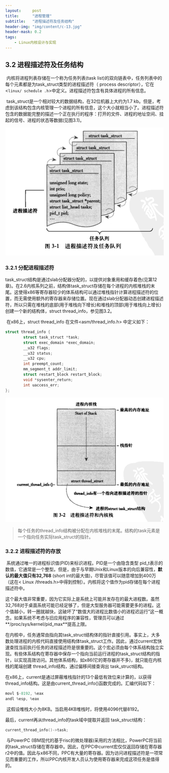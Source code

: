 ```yaml
---
layout:     post
title:      "进程管理"
subtitle:   "进程描述符及任务结构"
header-img: "img/content/c-13.jpg"
header-mask: 0.2
tags:
    - Linux内核设计与实现
---
```




## 3.2 进程描述符及任务结构

​		内核将进程列表存储在一个称为任务列表(task list)的双向链表中，任务列表中的每个元素都是为task_struct类型的进程描述符（ process descriptor），它在&lt;`linux/ schedule .h`&gt;中定义。进程描述符包含有具体进程的所有信息。

​		task_struct是一个相对较大的数据结构，在32位机器上大约为1.7 kb。但是，考虑到该结构包含内核管理一个进程的所有信息，这个大小就相当小了。进程描述符包含的数据能完整的描述一个正在执行的程序：打开的文件、进程的地址空间、挂起的信号、进程的状态等数据(见图3.1)。

![image-20210617082217589](/img/assets/linuxkerner/image-20210617082217589.png)



### 3.2.1 分配进程描述符

​		task_struct结构是通过slab分配器分配的，以提供对象重用和缓存着色(见第12章)。在2.6内核系列之前，结构体task_struct存储在每个进程的内核堆栈的末尾。这使得x86等寄存器较少的体系结构可以通过堆栈指针计算进程描述符的位置，而无需使用额外的寄存器来存储位置。现在通过slab分配器动态创建进程描述符，所以只需在堆栈的底部(用于堆栈向下增长)和堆栈的顶部(用于堆栈向上增长)创建一个新的结构体，struct thread_info，参见图3.2。

​		在x86上，struct thread_info 在文件<asm/thread_info.h>  中定义如下：

```c
struct thread_info {
        struct task_struct *task;
        struct exec_domain *exec_domain;
        __u32 flags;
        __u32 status;
        __u32 cpu;
        int preempt_count;
        mm_segment_t addr_limit;
        struct restart_block restart_block;
        void *sysenter_return;
        int uaccess_err;
};
```

![image-20210617083529559](/img/assets/linuxkerner/image-20210617083529559.png)

> 每个任务的thread_info结构被分配在内核堆栈的末尾。结构的task元素是一个指向任务实际task_struct的指针。



### 3.2.2 进程描述符的存放

​		系统通过唯一的进程标识值(PID)来标识进程。PID是一个由隐含类型 pid_t表示的数值，它通常是一个整型。但是，由于与早期Unix和Linux版本的向后兼容性，**默认的最大值只有32,768** (short int的最大值)，尽管该值可以随意增加到400万（这在&lt; Linux /threads.h&gt;中得到控制）。内核将这个值作为pid存储在每个进程描述符中。

​		这个最大值非常重要，因为它实际上是系统上可能并发存在的最大进程数。虽然32,768对于桌面系统可能已经足够了，但是大型服务器可能需要更多的进程。这个值越小，转一圈就越快，这破坏了“数值大的进程比数值小的进程迟运行”这一概念。如果系统不考虑与旧应用程序的兼容性，管理员可以通过**/proc/sys/kernel/pid_max**提高上限。

​		在内核中，任务通常由指向其task_struct结构体的指针直接引用。事实上，大多数处理进程的内核代码直接使用结构体task_struct工作。因此，通过current宏快速查找当前执行任务的进程描述符是很重要的。这个宏必须由每个体系结构独立实现。有些体系结构在寄存器中保存一个指向当前运行进程的task_struct结构的指针，以实现高效访问。其他体系结构，如x86(它的寄存器并不多)，就只能在内核栈的尾端创建 thread_info结构，通过偏移间接查询出 task_struct结构。

​		在x86上，current是通过屏蔽堆栈指针的13个最低有效位来计算的，以获得thread_info结构。这是由current_thread_info()函数完成的。汇编代码如下：

```c
movl $-8192, %eax
andl %esp, %eax
```

​		这假设堆栈大小为8KB。当启用4KB堆栈时，将使用4096代替8192。

最后，current再从thread_info的task域中提取并返回 task_struct结构：

```c
current_thread_info()->task;
```

​		与PowerPC (IBM现代的基于risc的微处理器)采用的方法相比，PowerPC将当前的task_struct存储在寄存器中。因此，在PPC中current宏仅仅返回存储在寄存器r2中的值。因此与x86不同，PPC有大量的寄存器。因为访问进程描述符是一项常见而重要的工作，所以PPC内核开发人员认为使用寄存器来完成这项任务是值得的。